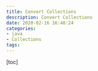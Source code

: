 ```yaml
---
title: Convert Collections
description: Convert Collections
date: 2020-02-16 16:48:24
categories:
- java
- Collections
tags:
---
```


[toc]

